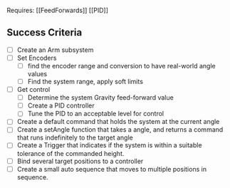 
Requires:
[[FeedForwards]]
[[PID]]

## Success Criteria
- [ ] Create an Arm subsystem
- [ ] Set Encoders
	- [ ] find the encoder range and conversion to have real-world angle values
	- [ ] Find the system range, apply soft limits
- [ ] Get control
	- [ ] Determine the system Gravity feed-forward value
	- [ ] Create a PID controller
	- [ ] Tune the PID to an acceptable level for control
- [ ] Create a default command that holds the system at the current angle
- [ ] Create a setAngle function that takes a angle, and returns a command that runs indefinitely to the target angle
- [ ] Create a Trigger that indicates if the system is within a suitable tolerance of the commanded height.
- [ ] Bind several target positions to a controller
- [ ] Create a small auto sequence that moves to multiple positions in sequence.